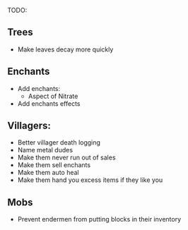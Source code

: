 TODO:

Trees
---

* Make leaves decay more quickly

Enchants
---

* Add enchants:
  * Aspect of Nitrate
* Add enchants effects

Villagers:
---

* Better villager death logging
* Name metal dudes
* Make them never run out of sales
* Make them sell enchants
* Make them auto heal
* Make them hand you excess items if they like you

Mobs
---

* Prevent endermen from putting blocks in their inventory
